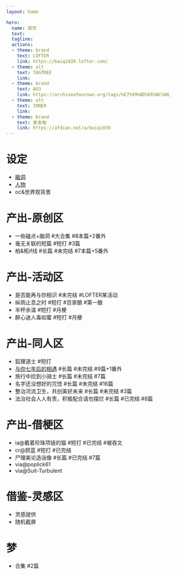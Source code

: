 ```yaml
---
layout: home

hero:
  name: 首页
  text: 
  tagline: 
  actions:
  - theme: brand
    text: LOFTER
    link: https://baiqi039.lofter.com/
  - theme: alt
    text: TAGTREE
    link: 
  - theme: brand
    text: AO3
    link: https://archiveofourown.org/tags/%E7%99%BD%E6%BC%86_
  - theme: alt
    text: INNER
    link: 
  - theme: brand
    text: 爱发电
    link: https://afdian.net/a/baiqi039
---
```


# 设定
  - [脑洞](./setting/brainstorm.md)
  - [人物](./setting/character.md)
  - oc&世界观背景

# 产出-原创区
  - 一些磕点+脑洞 #大合集 #8本篇+2番外
  - 毫无关联的短篇 #短打 #3篇
  - 柏&柘if线 #长篇 #未完结 #7本篇+5番外

# 产出-活动区
  - 是否能再与你相识 #未完结 #LOFTER某活动
  - 纵雨止息之时 #短打 #百家酿 #第一酿
  - 半杯余温 #短打 #月梗
  - 醉心迷人毒如蜜 #短打 #月梗

# 产出-同人区
  - 狐狸道士 #短打
  - [与你七年后的相遇](./jujutsu/main.md) #长篇 #未完结 #9篇+1番外
  - 旅行中捡到小骑士 #长篇 #未完结 #7篇
  - 名字还没想好的咒悟 #长篇 #未完结 #16篇
  - 整治河流卫生，共创美好未来 #长篇 #未完结 #3篇
  - 法治社会人人有责，积极配合请勿摆烂 #长篇 #已完结 #8篇

# 产出-借梗区
  - ia@戴着珍珠项链的猫 #短打 #已完结 #被吞文
  - cr@顾蓝 #短打 #已完结
  - 尸理美论造诣像 #长篇 #已完结 #7篇
  - via@poplick61
  - via@Suit-Turbulent

# 借鉴-灵感区
  - 灵感提供
  - 随机截屏

# 梦
  - 合集 #2篇